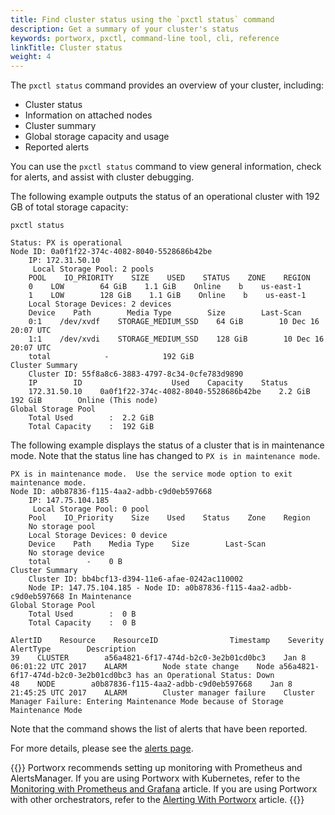 ```yaml
---
title: Find cluster status using the `pxctl status` command
description: Get a summary of your cluster's status
keywords: portworx, pxctl, command-line tool, cli, reference
linkTitle: Cluster status
weight: 4
---
```


The `pxctl status` command provides an overview of your cluster, including:

- Cluster status
- Information on attached nodes
- Cluster summary
- Global storage capacity and usage
- Reported alerts

You can use the `pxctl status` command to view general information, check for alerts, and assist with cluster debugging.

The following example outputs the status of an operational cluster with 192 GB of total storage capacity:

```text
pxctl status
```

```output
Status: PX is operational
Node ID: 0a0f1f22-374c-4082-8040-5528686b42be
    IP: 172.31.50.10
     Local Storage Pool: 2 pools
    POOL    IO_PRIORITY    SIZE    USED    STATUS    ZONE    REGION
    0    LOW        64 GiB    1.1 GiB    Online    b    us-east-1
    1    LOW        128 GiB    1.1 GiB    Online    b    us-east-1
    Local Storage Devices: 2 devices
    Device    Path        Media Type        Size        Last-Scan
    0:1    /dev/xvdf    STORAGE_MEDIUM_SSD    64 GiB        10 Dec 16 20:07 UTC
    1:1    /dev/xvdi    STORAGE_MEDIUM_SSD    128 GiB        10 Dec 16 20:07 UTC
    total            -            192 GiB
Cluster Summary
    Cluster ID: 55f8a8c6-3883-4797-8c34-0cfe783d9890
    IP        ID                    Used    Capacity    Status
    172.31.50.10    0a0f1f22-374c-4082-8040-5528686b42be    2.2 GiB    192 GiB        Online (This node)
Global Storage Pool
    Total Used        :  2.2 GiB
    Total Capacity    :  192 GiB
```

The following example displays the status of a cluster that is in maintenance mode. Note that the status line has changed to `PX is in maintenance mode`.


```text
PX is in maintenance mode.  Use the service mode option to exit maintenance mode.
Node ID: a0b87836-f115-4aa2-adbb-c9d0eb597668
    IP: 147.75.104.185
     Local Storage Pool: 0 pool
    Pool    IO_Priority    Size    Used    Status    Zone    Region
    No storage pool
    Local Storage Devices: 0 device
    Device    Path    Media Type    Size        Last-Scan
    No storage device
    total        -    0 B
Cluster Summary
    Cluster ID: bb4bcf13-d394-11e6-afae-0242ac110002
    Node IP: 147.75.104.185 - Node ID: a0b87836-f115-4aa2-adbb-c9d0eb597668 In Maintenance
Global Storage Pool
    Total Used        :  0 B
    Total Capacity    :  0 B

AlertID    Resource    ResourceID                Timestamp    Severity    AlertType        Description
39    CLUSTER        a56a4821-6f17-474d-b2c0-3e2b01cd0bc3    Jan 8 06:01:22 UTC 2017    ALARM        Node state change    Node a56a4821-6f17-474d-b2c0-3e2b01cd0bc3 has an Operational Status: Down
48    NODE        a0b87836-f115-4aa2-adbb-c9d0eb597668    Jan 8 21:45:25 UTC 2017    ALARM        Cluster manager failure    Cluster Manager Failure: Entering Maintenance Mode because of Storage Maintenance Mode
```

Note that the command shows the list of alerts that have been reported.

For more details, please see the [alerts page](/install-with-other/operate-and-maintain/monitoring/portworx-alerts).

{{<info>}}
Portworx recommends setting up monitoring with Prometheus and AlertsManager. If you are using Portworx with Kubernetes, refer to the [Monitoring with Prometheus and Grafana](https://2.1.docs.portworx.com/portworx-install-with-kubernetes/operate-and-maintain-on-kubernetes/monitoring/monitoring-px-prometheusandgrafana.1/) article. If you are using Portworx with other orchestrators, refer to the [Alerting With Portworx](/install-with-other/operate-and-maintain/monitoring/alerting/) article.
{{</info>}}
